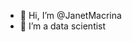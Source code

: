 - 👋 Hi, I’m @JanetMacrina
- 👀 I’m a data scientist

<!---
JanetMacrina/JanetMacrina is a ✨ special ✨ repository because its `README.md` (this file) appears on your GitHub profile.
You can click the Preview link to take a look at your changes.
--->
